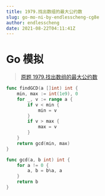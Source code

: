 ```yaml
---
title: 1979.找出数组的最大公约数
slug: go-mo-ni-by-endlesscheng-cg8e
author: endlesscheng
date: 2021-08-22T04:11:41Z
---
```

# Go 模拟
 
> [原题 1979.找出数组的最大公约数](https://leetcode.cn/problems/find-greatest-common-divisor-of-array)
```go
func findGCD(a []int) int {
	min, max := int(1e9), 0
	for _, v := range a {
		if v < min {
			min = v
		}
		if v > max {
			max = v
		}
	}
	return gcd(min, max)
}

func gcd(a, b int) int {
	for a != 0 {
		a, b = b%a, a
	}
	return b
}
```
